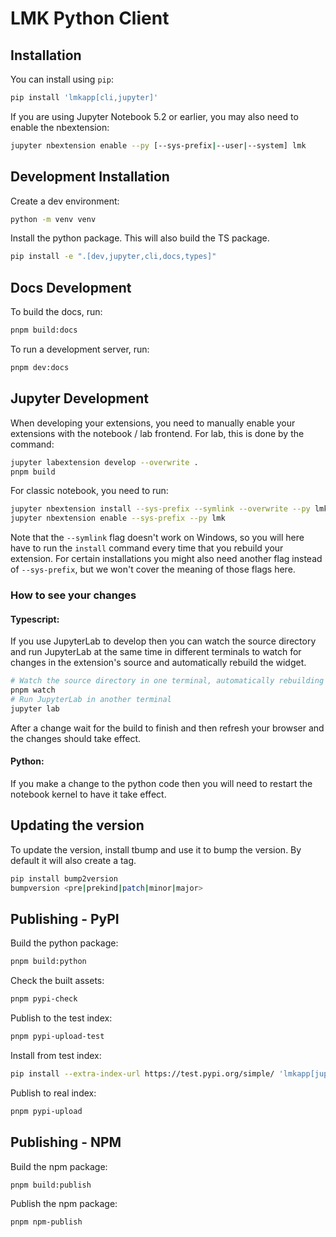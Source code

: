 
# LMK Python Client

<!-- [![Build Status](https://travis-ci.org/cfeenstra67/lmk.svg?branch=master)](https://travis-ci.org/cfeenstra67/lmk)
[![codecov](https://codecov.io/gh/cfeenstra67/lmk/branch/master/graph/badge.svg)](https://codecov.io/gh/cfeenstra67/lmk) -->

## Installation

You can install using `pip`:

```bash
pip install 'lmkapp[cli,jupyter]'
```

If you are using Jupyter Notebook 5.2 or earlier, you may also need to enable
the nbextension:
```bash
jupyter nbextension enable --py [--sys-prefix|--user|--system] lmk
```

## Development Installation

Create a dev environment:
```bash
python -m venv venv
```

Install the python package. This will also build the TS package.
```bash
pip install -e ".[dev,jupyter,cli,docs,types]"
```

## Docs Development

To build the docs, run:
```bash
pnpm build:docs
```
To run a development server, run:
```bash
pnpm dev:docs
```

## Jupyter Development

When developing your extensions, you need to manually enable your extensions with the
notebook / lab frontend. For lab, this is done by the command:

```bash
jupyter labextension develop --overwrite .
pnpm build
```

For classic notebook, you need to run:

```bash
jupyter nbextension install --sys-prefix --symlink --overwrite --py lmk
jupyter nbextension enable --sys-prefix --py lmk
```

Note that the `--symlink` flag doesn't work on Windows, so you will here have to run
the `install` command every time that you rebuild your extension. For certain installations
you might also need another flag instead of `--sys-prefix`, but we won't cover the meaning
of those flags here.

### How to see your changes
#### Typescript:
If you use JupyterLab to develop then you can watch the source directory and run JupyterLab at the same time in different
terminals to watch for changes in the extension's source and automatically rebuild the widget.

```bash
# Watch the source directory in one terminal, automatically rebuilding when needed
pnpm watch
# Run JupyterLab in another terminal
jupyter lab
```

After a change wait for the build to finish and then refresh your browser and the changes should take effect.

#### Python:
If you make a change to the python code then you will need to restart the notebook kernel to have it take effect.

## Updating the version

To update the version, install tbump and use it to bump the version.
By default it will also create a tag.

```bash
pip install bump2version
bumpversion <pre|prekind|patch|minor|major>
```

## Publishing - PyPI

Build the python package:
```bash
pnpm build:python
```

Check the built assets:
```bash
pnpm pypi-check
```

Publish to the test index:
```bash
pnpm pypi-upload-test
```

Install from test index:
```bash
pip install --extra-index-url https://test.pypi.org/simple/ 'lmkapp[jupyter]==<version>'
```

Publish to real index:
```bash
pnpm pypi-upload
```

## Publishing - NPM

Build the npm package:
```bash
pnpm build:publish
```

Publish the npm package:
```bash
pnpm npm-publish
```

